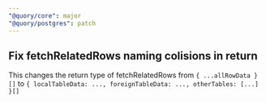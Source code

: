 ```yaml
---
"@quory/core": major
"@quory/postgres": patch
---
```


## Fix fetchRelatedRows naming colisions in return

This changes the return type of fetchRelatedRows from `{ ...allRowData }[]` to `{ localTableData: ..., foreignTableData: ..., otherTables: [...] }[]`
